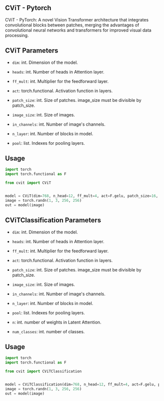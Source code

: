## CViT - Pytorch

CViT - PyTorch: A novel Vision Transformer architecture that integrates convolutional blocks between patches, merging the advantages of convolutional neural networks and transformers for improved visual data processing.

## CViT Parameters

- `dim`: int. Dimension of the model.

- `heads`: int. Number of heads in Attention layer.

- `ff_mult`: int. Multiplier for the feedforward layer.

- `act`: torch.functional. Activation function in layers.

- `patch_size`: int. Size of patches. image_size must be divisible by patch_size.

- `image_size`: int. Size of images.

- `in_channels`: int. Number of image's channels.

- `n_layer`: int. Number of blocks in model.

- `pool`: list. Indexes for pooling layers.


## Usage

```python
import torch
import torch.functional as F

from cvit import CViT


model = CViT(dim=768, n_head=12, ff_mult=4, act=F.gelu, patch_size=16, img_size=256, in_channels=3, n_layers=8, pool=[3, 5]))
image = torch.randn(1, 3, 256, 256)
out = model(image)

```


## CViTClassification Parameters

- `dim`: int. Dimension of the model.

- `heads`: int. Number of heads in Attention layer.

- `ff_mult`: int. Multiplier for the feedforward layer.

- `act`: torch.functional. Activation function in layers.

- `patch_size`: int. Size of patches. image_size must be divisible by patch_size.

- `image_size`: int. Size of images.

- `in_channels`: int. Number of image's channels.

- `n_layer`: int. Number of blocks in model.

- `pool`: list. Indexes for pooling layers.

- `n`: int. number of weights in Latent Attention.

- `num_classes`: int. number of classes.


## Usage

```python
import torch
import torch.functional as F

from cvit import CViTClassification


model = CViTClassification(dim=768, n_head=12, ff_mult=4, act=F.gelu, patch_size=16, img_size=256, in_channels=3, n_layers=8, pool=[3, 5], n=128, num_classes=1000))
image = torch.randn(1, 3, 256, 256)
out = model(image)

```
